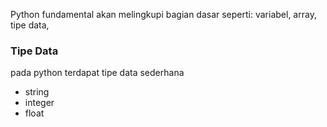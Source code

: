 Python fundamental akan melingkupi bagian  dasar seperti: variabel, array, tipe data, 


### Tipe Data

pada python terdapat tipe data sederhana
- string
- integer
- float


